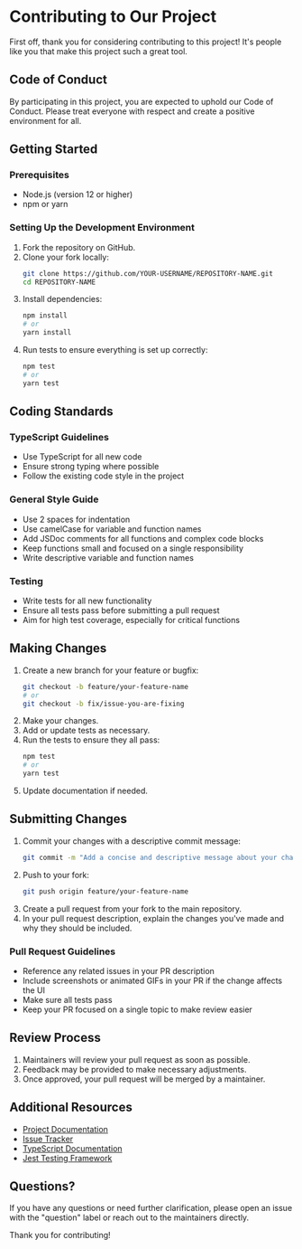 # Contributing to Our Project

First off, thank you for considering contributing to this project! It's people like you that make this project such a great tool.

## Code of Conduct

By participating in this project, you are expected to uphold our Code of Conduct. Please treat everyone with respect and create a positive environment for all.

## Getting Started

### Prerequisites

- Node.js (version 12 or higher)
- npm or yarn

### Setting Up the Development Environment

1. Fork the repository on GitHub.
2. Clone your fork locally:
   ```bash
   git clone https://github.com/YOUR-USERNAME/REPOSITORY-NAME.git
   cd REPOSITORY-NAME
   ```
3. Install dependencies:
   ```bash
   npm install
   # or
   yarn install
   ```
4. Run tests to ensure everything is set up correctly:
   ```bash
   npm test
   # or
   yarn test
   ```

## Coding Standards

### TypeScript Guidelines

- Use TypeScript for all new code
- Ensure strong typing where possible
- Follow the existing code style in the project

### General Style Guide

- Use 2 spaces for indentation
- Use camelCase for variable and function names
- Add JSDoc comments for all functions and complex code blocks
- Keep functions small and focused on a single responsibility
- Write descriptive variable and function names

### Testing

- Write tests for all new functionality
- Ensure all tests pass before submitting a pull request
- Aim for high test coverage, especially for critical functions

## Making Changes

1. Create a new branch for your feature or bugfix:
   ```bash
   git checkout -b feature/your-feature-name
   # or
   git checkout -b fix/issue-you-are-fixing
   ```
2. Make your changes.
3. Add or update tests as necessary.
4. Run the tests to ensure they all pass:
   ```bash
   npm test
   # or
   yarn test
   ```
5. Update documentation if needed.

## Submitting Changes

1. Commit your changes with a descriptive commit message:
   ```bash
   git commit -m "Add a concise and descriptive message about your changes"
   ```
2. Push to your fork:
   ```bash
   git push origin feature/your-feature-name
   ```
3. Create a pull request from your fork to the main repository.
4. In your pull request description, explain the changes you've made and why they should be included.

### Pull Request Guidelines

- Reference any related issues in your PR description
- Include screenshots or animated GIFs in your PR if the change affects the UI
- Make sure all tests pass
- Keep your PR focused on a single topic to make review easier

## Review Process

1. Maintainers will review your pull request as soon as possible.
2. Feedback may be provided to make necessary adjustments.
3. Once approved, your pull request will be merged by a maintainer.

## Additional Resources

- [Project Documentation](README.md)
- [Issue Tracker](https://github.com/OWNER/REPOSITORY/issues)
- [TypeScript Documentation](https://www.typescriptlang.org/docs/)
- [Jest Testing Framework](https://jestjs.io/docs/getting-started)

## Questions?

If you have any questions or need further clarification, please open an issue with the "question" label or reach out to the maintainers directly.

Thank you for contributing!
